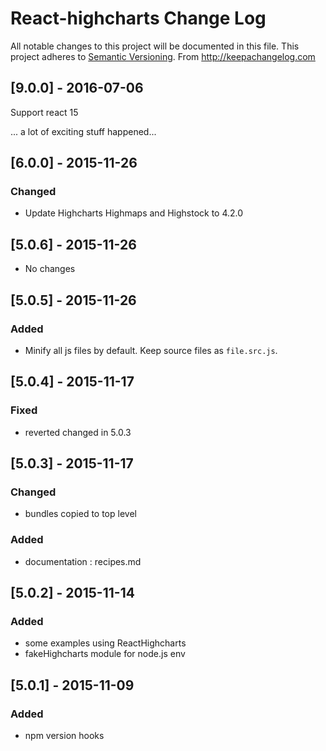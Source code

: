 # React-highcharts Change Log
All notable changes to this project will be documented in this file.
This project adheres to [Semantic Versioning](http://semver.org/).
From http://keepachangelog.com

## [9.0.0] - 2016-07-06
Support react 15

... a lot of exciting stuff happened...

## [6.0.0] - 2015-11-26
### Changed
- Update Highcharts Highmaps and Highstock to 4.2.0 

## [5.0.6] - 2015-11-26
- No changes

## [5.0.5] - 2015-11-26
### Added
- Minify all js files by default. Keep source files as `file.src.js`. 


## [5.0.4] - 2015-11-17
### Fixed
- reverted changed in 5.0.3


## [5.0.3] - 2015-11-17
### Changed
- bundles copied to top level

### Added
- documentation : recipes.md


## [5.0.2] - 2015-11-14
### Added
- some examples using ReactHighcharts
- fakeHighcharts module for node.js env


## [5.0.1] - 2015-11-09
### Added
- npm version hooks

